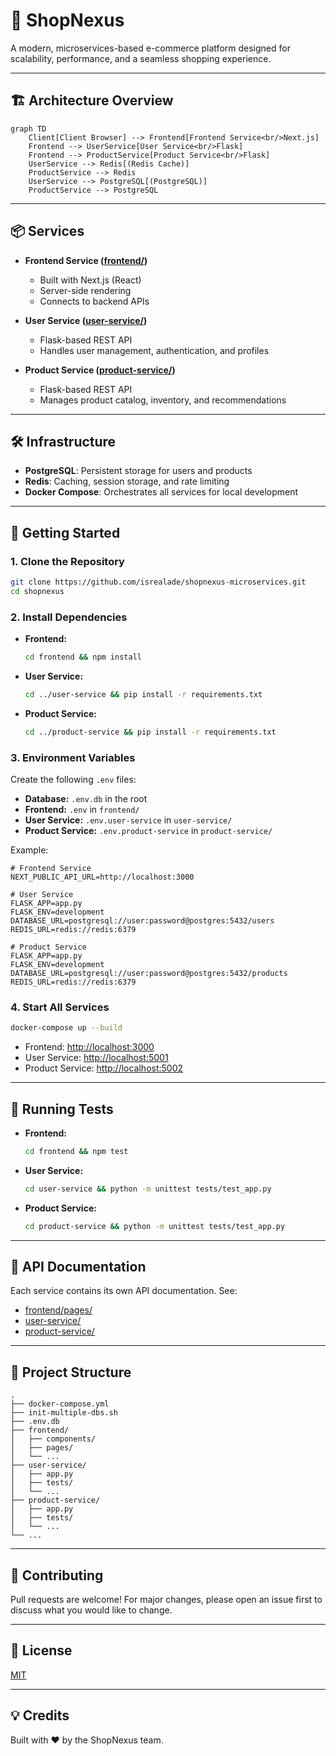 # 🛒 ShopNexus

A modern, microservices-based e-commerce platform designed for scalability, performance, and a seamless shopping experience.

---

## 🏗️ Architecture Overview

```mermaid
graph TD
    Client[Client Browser] --> Frontend[Frontend Service<br/>Next.js]
    Frontend --> UserService[User Service<br/>Flask]
    Frontend --> ProductService[Product Service<br/>Flask]
    UserService --> Redis[(Redis Cache)]
    ProductService --> Redis
    UserService --> PostgreSQL[(PostgreSQL)]
    ProductService --> PostgreSQL
```

---

## 📦 Services

- **Frontend Service ([frontend/](frontend/))**
  - Built with Next.js (React)
  - Server-side rendering
  - Connects to backend APIs

- **User Service ([user-service/](user-service/))**
  - Flask-based REST API
  - Handles user management, authentication, and profiles

- **Product Service ([product-service/](product-service/))**
  - Flask-based REST API
  - Manages product catalog, inventory, and recommendations

---

## 🛠️ Infrastructure

- **PostgreSQL**: Persistent storage for users and products
- **Redis**: Caching, session storage, and rate limiting
- **Docker Compose**: Orchestrates all services for local development

---

## 🚀 Getting Started

### 1. Clone the Repository

```sh
git clone https://github.com/isrealade/shopnexus-microservices.git
cd shopnexus
```

### 2. Install Dependencies

- **Frontend:**  
  ```sh
  cd frontend && npm install
  ```
- **User Service:**  
  ```sh
  cd ../user-service && pip install -r requirements.txt
  ```
- **Product Service:**  
  ```sh
  cd ../product-service && pip install -r requirements.txt
  ```

### 3. Environment Variables

Create the following `.env` files:

- **Database:** `.env.db` in the root
- **Frontend:** `.env` in `frontend/`
- **User Service:** `.env.user-service` in `user-service/`
- **Product Service:** `.env.product-service` in `product-service/`

Example:
```env
# Frontend Service
NEXT_PUBLIC_API_URL=http://localhost:3000

# User Service
FLASK_APP=app.py
FLASK_ENV=development
DATABASE_URL=postgresql://user:password@postgres:5432/users
REDIS_URL=redis://redis:6379

# Product Service
FLASK_APP=app.py
FLASK_ENV=development
DATABASE_URL=postgresql://user:password@postgres:5432/products
REDIS_URL=redis://redis:6379
```

### 4. Start All Services

```sh
docker-compose up --build
```

- Frontend: [http://localhost:3000](http://localhost:3000)
- User Service: [http://localhost:5001](http://localhost:5001)
- Product Service: [http://localhost:5002](http://localhost:5002)

---

## 🧪 Running Tests

- **Frontend:**  
  ```sh
  cd frontend && npm test
  ```
- **User Service:**  
  ```sh
  cd user-service && python -m unittest tests/test_app.py
  ```
- **Product Service:**  
  ```sh
  cd product-service && python -m unittest tests/test_app.py
  ```

---

## 📖 API Documentation

Each service contains its own API documentation. See:

- [frontend/pages/](frontend/pages/)
- [user-service/](user-service/)
- [product-service/](product-service/)

---

## 📂 Project Structure

```
.
├── docker-compose.yml
├── init-multiple-dbs.sh
├── .env.db
├── frontend/
│   ├── components/
│   ├── pages/
│   └── ...
├── user-service/
│   ├── app.py
│   ├── tests/
│   └── ...
├── product-service/
│   ├── app.py
│   ├── tests/
│   └── ...
└── ...
```

---

## 🤝 Contributing

Pull requests are welcome! For major changes, please open an issue first to discuss what you would like to change.

---

## 📝 License

[MIT](LICENSE)

---

## 💡 Credits

Built with ❤️ by the ShopNexus team.